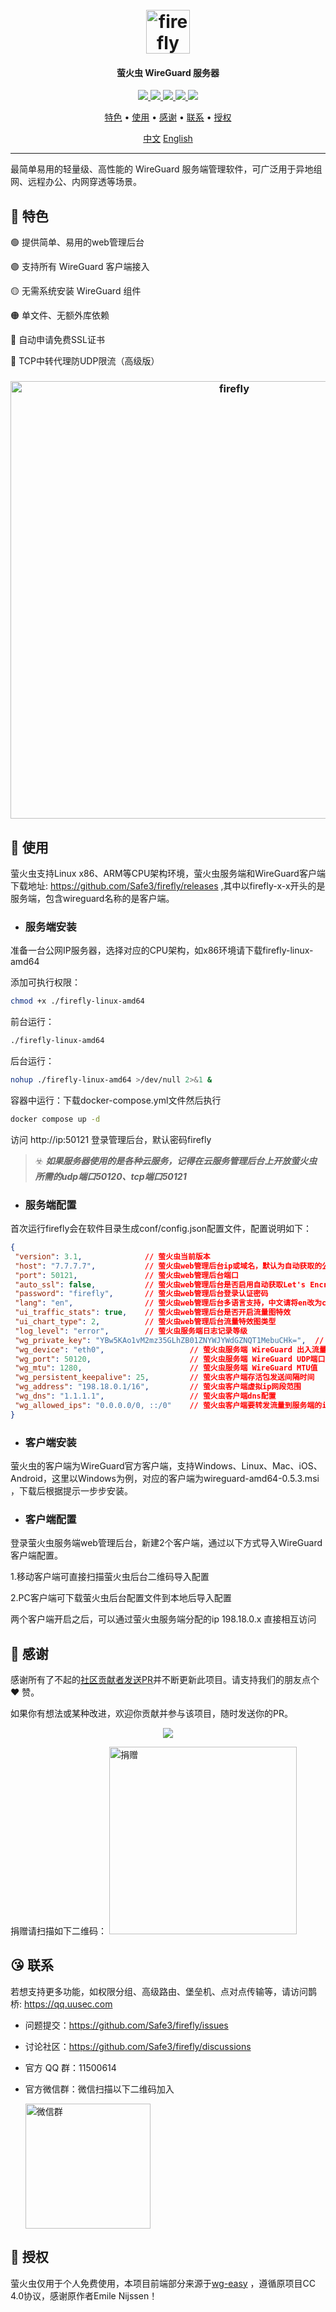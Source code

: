 <h1 align="center">
  <br>
  <img src="https://github.com/Safe3/firefly/blob/main/logo.png" alt="firefly" width="70px">
</h1>
<h4 align="center">萤火虫 WireGuard 服务器</h4>

<p align="center">
<a href="https://github.com/Safe3/firefly/releases"><img src="https://img.shields.io/github/downloads/Safe3/firefly/total">
<a href="https://github.com/Safe3/firefly/graphs/contributors"><img src="https://img.shields.io/github/contributors-anon/Safe3/firefly">
<a href="https://github.com/Safe3/firefly/releases/"><img src="https://img.shields.io/github/release/Safe3/firefly">
<a href="https://github.com/Safe3/firefly/issues"><img src="https://img.shields.io/github/issues-raw/Safe3/firefly">
<a href="https://github.com/Safe3/firefly/discussions"><img src="https://img.shields.io/github/discussions/Safe3/firefly">
</p>
<p align="center">
  <a href="#dart-特色">特色</a> •
  <a href="#rocket-使用">使用</a> •
  <a href="#gift_heart-感谢">感谢</a> •
  <a href="#kissing_heart-联系">联系</a> •
  <a href="#key-授权">授权</a>
</p>




<p align="center">
  <a href="https://github.com/Safe3/firefly/blob/main/README.md">中文</a>
  <a href="https://github.com/Safe3/firefly/blob/main/README_EN.md">English</a>
</p>



---

最简单易用的轻量级、高性能的 WireGuard 服务端管理软件，可广泛用于异地组网、远程办公、内网穿透等场景。



## :dart: 特色

 :green_circle: 提供简单、易用的web管理后台

 :purple_circle: 支持所有 WireGuard 客户端接入

 :yellow_circle: 无需系统安装 WireGuard 组件

 :orange_circle: 单文件、无额外库依赖

 :red_circle: 自动申请免费SSL证书

 :large_blue_circle: TCP中转代理防UDP限流（高级版）



<h3 align="center">
  <img src="https://github.com/Safe3/firefly/blob/main/firefly_cn.png" alt="firefly" width="700px">
  <br>
</h3>




## :rocket: 使用

萤火虫支持Linux x86、ARM等CPU架构环境，萤火虫服务端和WireGuard客户端下载地址:  https://github.com/Safe3/firefly/releases  ,其中以firefly-x-x开头的是服务端，包含wireguard名称的是客户端。



- ### 服务端安装

准备一台公网IP服务器，选择对应的CPU架构，如x86环境请下载firefly-linux-amd64

添加可执行权限：

```bash
chmod +x ./firefly-linux-amd64
```

前台运行：

```bash
./firefly-linux-amd64
```

后台运行：

```bash
nohup ./firefly-linux-amd64 >/dev/null 2>&1 &
```

容器中运行：下载docker-compose.yml文件然后执行

```bash
docker compose up -d
```

访问 http://ip:50121 登录管理后台，默认密码firefly

> :biohazard: ***如果服务器使用的是各种云服务，记得在云服务管理后台上开放萤火虫所需的udp端口50120、tcp端口50121***



- ### 服务端配置


首次运行firefly会在软件目录生成conf/config.json配置文件，配置说明如下：

```json
{
 "version": 3.1,              // 萤火虫当前版本
 "host": "7.7.7.7",           // 萤火虫web管理后台ip或域名，默认为自动获取的公网ip
 "port": 50121,               // 萤火虫web管理后台端口
 "auto_ssl": false,           // 萤火虫web管理后台是否启用自动获取Let's Encrypt签发证书，若启用请将web端口改为443
 "password": "firefly",       // 萤火虫web管理后台登录认证密码
 "lang": "en",                // 萤火虫web管理后台多语言支持，中文请将en改为cn
 "ui_traffic_stats": true,    // 萤火虫web管理后台是否开启流量图特效
 "ui_chart_type": 2,          // 萤火虫web管理后台流量特效图类型
 "log_level": "error",        // 萤火虫服务端日志记录等级
 "wg_private_key": "YBw5KAo1vM2mz35GLhZB01ZNYWJYWdGZNQT1MebuCHk=",  // 萤火虫服务端 WireGuard 私钥
 "wg_device": "eth0",                   // 萤火虫服务端 WireGuard 出入流量网卡名称
 "wg_port": 50120,                      // 萤火虫服务端 WireGuard UDP端口
 "wg_mtu": 1280,                        // 萤火虫服务端 WireGuard MTU值
 "wg_persistent_keepalive": 25,         // 萤火虫客户端存活包发送间隔时间
 "wg_address": "198.18.0.1/16",         // 萤火虫客户端虚拟ip网段范围
 "wg_dns": "1.1.1.1",                   // 萤火虫客户端dns配置
 "wg_allowed_ips": "0.0.0.0/0, ::/0"    // 萤火虫客户端要转发流量到服务端的ip地址范围，默认所有流量
}
```



- ### 客户端安装

萤火虫的客户端为WireGuard官方客户端，支持Windows、Linux、Mac、iOS、Android，这里以Windows为例，对应的客户端为wireguard-amd64-0.5.3.msi ，下载后根据提示一步步安装。



- ### 客户端配置

登录萤火虫服务端web管理后台，新建2个客户端，通过以下方式导入WireGuard客户端配置。

1.移动客户端可直接扫描萤火虫后台二维码导入配置

2.PC客户端可下载萤火虫后台配置文件到本地后导入配置

两个客户端开启之后，可以通过萤火虫服务端分配的ip 198.18.0.x 直接相互访问



## :gift_heart: 感谢

感谢所有了不起的[社区贡献者发送PR](https://github.com/safe3/cvs/graphs/contributors)并不断更新此项目。请支持我们的朋友点个 :heart: 赞。

如果你有想法或某种改进，欢迎你贡献并参与该项目，随时发送你的PR。

<p align="center">
<a href="https://github.com/Safe3/firefly/graphs/contributors">
  <img src="https://contrib.rocks/image?repo=Safe3/firefly&max=500">
</a>
</p>
捐赠请扫描如下二维码：
<img src="https://waf.uusec.com/_media/sponsor.jpg" alt="捐赠"  height="300px" />



## :kissing_heart: 联系

若想支持更多功能，如权限分组、高级路由、堡垒机、点对点传输等，请访问鹊桥: https://qq.uusec.com

- 问题提交：https://github.com/Safe3/firefly/issues

- 讨论社区：https://github.com/Safe3/firefly/discussions

- 官方 QQ 群：11500614

- 官方微信群：微信扫描以下二维码加入

  <img src="https://waf.uusec.com/_media/weixin.jpg" alt="微信群"  height="200px" />



## :key: 授权

萤火虫仅用于个人免费使用，本项目前端部分来源于[wg-easy](https://github.com/wg-easy/wg-easy) ，遵循原项目CC 4.0协议，感谢原作者Emile Nijssen！
